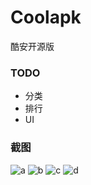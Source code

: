 Coolapk
=======

酷安开源版

### TODO

* 分类
* 排行
* UI

### 截图

![a](https://github.com/bjzhou/Coolapk/raw/master/screenshot/a.png)
![b](https://github.com/bjzhou/Coolapk/raw/master/screenshot/b.png)
![c](https://github.com/bjzhou/Coolapk/raw/master/screenshot/c.png)
![d](https://github.com/bjzhou/Coolapk/raw/master/screenshot/d.png)
